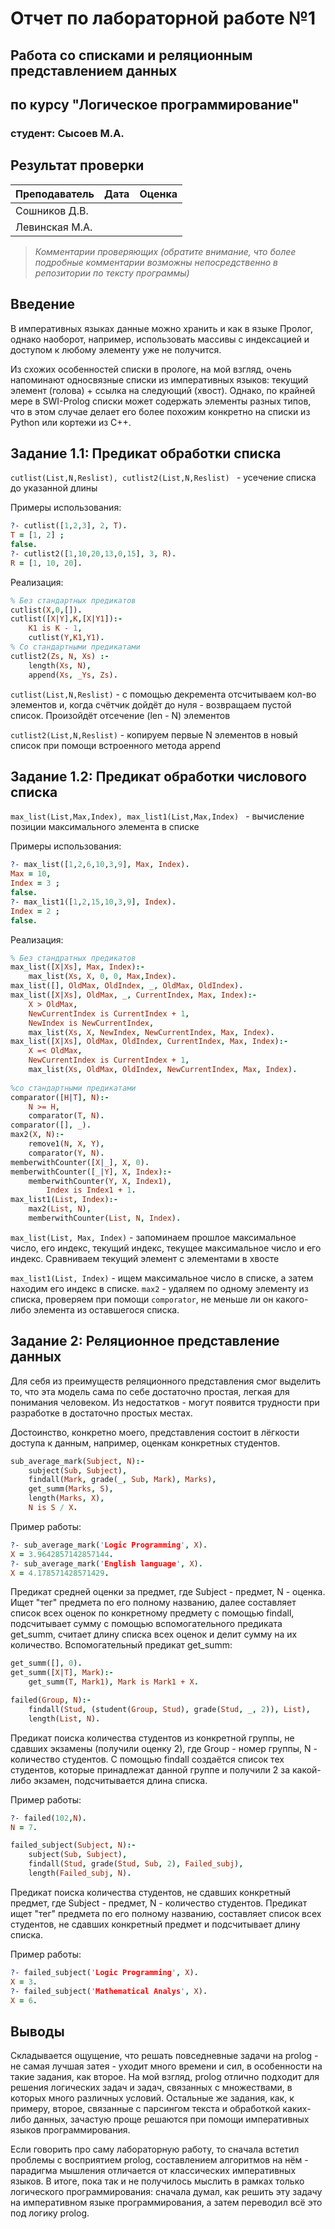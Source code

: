 # Отчет по лабораторной работе №1
## Работа со списками и реляционным представлением данных
## по курсу "Логическое программирование"

### студент: Сысоев М.А.

## Результат проверки

| Преподаватель     | Дата         |  Оценка       |
|-------------------|--------------|---------------|
| Сошников Д.В. |              |               |
| Левинская М.А.|              |               |

> *Комментарии проверяющих (обратите внимание, что более подробные комментарии возможны непосредственно в репозитории по тексту программы)*

## Введение

В императивных языках данные можно хранить и как в языке Пролог, однако наоборот, например, использовать массивы с индексацией и доступом к любому элементу уже не получится.

Из cхожих особенностей списки в прологе, на мой взгляд, очень напоминают односвязные списки из императивных языков: текущий элемент (голова) + ссылка на следующий (хвост). Однако, по крайней мере в SWI-Prolog списки может содержать элементы разных типов, что в этом случае делает его более похожим конкретно на списки из Python или кортежи из C++.

## Задание 1.1: Предикат обработки списка

`cutlist(List,N,Reslist), cutlist2(List,N,Reslist) ` - усечение списка до указанной длины

Примеры использования:
```prolog
?- cutlist([1,2,3], 2, T).
T = [1, 2] ;
false.
?- cutlist2([1,10,20,13,0,15], 3, R).
R = [1, 10, 20].
```

Реализация:
```prolog
% Без стандартных предикатов 
cutlist(X,0,[]).
cutlist([X|Y],K,[X|Y1]):-
    K1 is K - 1,
    cutlist(Y,K1,Y1).
% Со стандартными предикатами
cutlist2(Zs, N, Xs) :-
    length(Xs, N),
    append(Xs, _Ys, Zs).
```

`cutlist(List,N,Reslist)` - с помощью декремента отсчитываем кол-во элементов и, когда счётчик дойдёт до нуля - возвращаем пустой список. Произойдёт отсечение (len - N) элементов

`cutlist2(List,N,Reslist)` - копируем первые N элементов в новый список при помощи встроенного метода append

## Задание 1.2: Предикат обработки числового списка

`max_list(List,Max,Index), max_list1(List,Max,Index) ` - вычисление позиции максимального элемента в списке

Примеры использования:
```prolog
?- max_list([1,2,6,10,3,9], Max, Index).
Max = 10,
Index = 3 ;
false.
?- max_list1([1,2,15,10,3,9], Index).
Index = 2 ;
false.
```

Реализация:
```prolog
% Без стандратных предикатов
max_list([X|Xs], Max, Index):-
    max_list(Xs, X, 0, 0, Max,Index).
max_list([], OldMax, OldIndex, _, OldMax, OldIndex).
max_list([X|Xs], OldMax, _, CurrentIndex, Max, Index):-
    X > OldMax,
    NewCurrentIndex is CurrentIndex + 1,
    NewIndex is NewCurrentIndex,
    max_list(Xs, X, NewIndex, NewCurrentIndex, Max, Index).
max_list([X|Xs], OldMax, OldIndex, CurrentIndex, Max, Index):-
    X =< OldMax,
    NewCurrentIndex is CurrentIndex + 1,
    max_list(Xs, OldMax, OldIndex, NewCurrentIndex, Max, Index).
    
%со стандартными предикатами 
comparator([H|T], N):-
	N >= H,
	comparator(T, N).
comparator([], _).
max2(X, N):-
	remove1(N, X, Y),
	comparator(Y, N).
memberwithCounter([X|_], X, 0).
memberwithCounter([_|Y], X, Index):-
	memberwithCounter(Y, X, Index1),
        Index is Index1 + 1.
max_list1(List, Index):-
    max2(List, N),
    memberwithCounter(List, N, Index).
```

`max_list(List, Max, Index)` - запоминаем прошлое максимальное число, его индекс, текущий индекс, текущее максимальное число и его индекс. Сравниваем текущий элемент с элементами в хвосте

`max_list1(List, Index)` - ищем максимальное число в списке, а затем находим его индекс в списке. `max2` - удаляем по одному элементу из списка, проверяем при помощи `comporator`, не меньше ли он какого-либо элемента из оставшегося списка.

## Задание 2: Реляционное представление данных

Для себя из преимуществ реляционного представления смог выделить то, что эта модель сама по себе достаточно простая, легкая для понимания человеком. Из недостатков - могут появится трудности при разработке в достаточно простых местах.

Достоинство, конкретно моего, представления состоит в лёгкости доступа к данным, например, оценкам конкретных студентов.

```prolog
sub_average_mark(Subject, N):-
    subject(Sub, Subject),
    findall(Mark, grade(_, Sub, Mark), Marks),
    get_summ(Marks, S),
    length(Marks, X),
    N is S / X.
```
Пример работы:
```prolog
?- sub_average_mark('Logic Programming', X).
X = 3.9642857142857144.
?- sub_average_mark('English language', X).
X = 4.178571428571429.
```

Предикат средней оценки за предмет, где Subject - предмет, N - оценка. Ищет "тег" предмета по его полному названию, далее составляет список всех оценок по конкретному предмету с помощью findall, подсчитывает сумму с помощью вспомогательного предиката get_summ, считает длину списка всех оценок и делит сумму на их количество.
Вспомогательный предикат get_summ:
```prolog
get_summ([], 0).
get_summ([X|T], Mark):-
    get_summ(T, Mark1), Mark is Mark1 + X.
```

```prolog
failed(Group, N):-
    findall(Stud, (student(Group, Stud), grade(Stud, _, 2)), List),
    length(List, N).
```
Предикат поиска количества студентов из конкретной группы, не сдавших экзамены (получили оценку 2), где Group - номер группы, N - количество студентов. С помощью findall создаётся список тех студентов, которые принадлежат данной группе и получили 2 за какой-либо экзамен, подсчитывается длина списка.

Пример работы:
```prolog
?- failed(102,N).
N = 7.
```


```prolog
failed_subject(Subject, N):-
    subject(Sub, Subject),
    findall(Stud, grade(Stud, Sub, 2), Failed_subj),
    length(Failed_subj, N).
```
Предикат поиска количества студентов, не сдавших конкретный предмет, где Subject - предмет, N - количество студентов.
Предикат ищет "тег" предмета по его полному названию, составляет список всех студентов, не сдавших конкретный предмет и подсчитывает длину списка.

Пример работы:
```prolog
?- failed_subject('Logic Programming', X).
X = 3.
?- failed_subject('Mathematical Analys', X).
X = 6.
```

## Выводы

Складывается ощущение, что решать повседневные задачи на prolog - не самая лучшая затея - уходит много времени и сил, в особенности на такие задания, как второе. На мой взгляд, prolog отлично подходит для решения логических задач и задач, связанных с множествами, в которых много различных условий. Остальные же задания, как, к примеру, второе, связанные с парсингом текста и обработкой каких-либо данных, зачастую проще решаются при помощи императивных языков программирования.

Если говорить про саму лабораторную работу, то сначала встетил проблемы с восприятием prolog, составлением алгоритмов на нём - парадигма мышления отличается от классических императивных языков. В итоге, пока так и не получилось мыслить в рамках только логического программирования: сначала думал, как решить эту задачу на императивном языке программирования, а затем переводил всё это под логику prolog.




